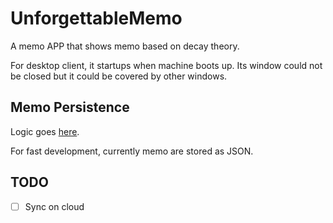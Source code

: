 # UnforgettableMemo

A memo APP that shows memo based on decay theory. 

For desktop client, it startups when machine boots up. Its window could not be closed but it could be covered by other windows.

## Memo Persistence

Logic goes [here](src/UnforgettableMemo.Shared/Data).

For fast development, currently memo are stored as JSON.

## TODO

- [ ] Sync on cloud
